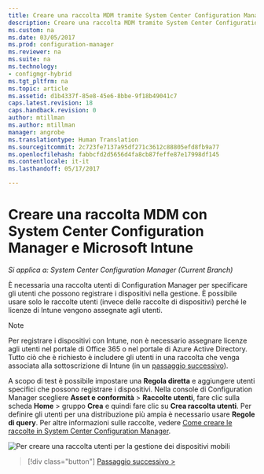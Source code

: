 ```yaml
---
title: Creare una raccolta MDM tramite System Center Configuration Manager | Microsoft Docs
description: Creare una raccolta MDM tramite System Center Configuration Manager.
ms.custom: na
ms.date: 03/05/2017
ms.prod: configuration-manager
ms.reviewer: na
ms.suite: na
ms.technology:
- configmgr-hybrid
ms.tgt_pltfrm: na
ms.topic: article
ms.assetid: d1b4337f-85e8-45e6-8bbe-9f18b49041c7
caps.latest.revision: 18
caps.handback.revision: 0
author: mtillman
ms.author: mtillman
manager: angrobe
ms.translationtype: Human Translation
ms.sourcegitcommit: 2c723fe7137a95df271c3612c88805efd8fb9a77
ms.openlocfilehash: fabbcfd2d5656d4fa8cb87feffe87e17998df145
ms.contentlocale: it-it
ms.lasthandoff: 05/17/2017

---
```

# <a name="create-an-mdm-collection-with-system-center-configuration-manager-and-microsoft-intune"></a>Creare una raccolta MDM con System Center Configuration Manager e Microsoft Intune

*Si applica a: System Center Configuration Manager (Current Branch)*

È necessaria una raccolta utenti di Configuration Manager per specificare gli utenti che possono registrare i dispositivi nella gestione. È possibile usare solo le raccolte utenti (invece delle raccolte di dispositivi) perché le licenze di Intune vengono assegnate agli utenti.

> [!NOTE]
> Per registrare i dispositivi con Intune, non è necessario assegnare licenze agli utenti nel portale di Office 365 o nel portale di Azure Active Directory. Tutto ciò che è richiesto è includere gli utenti in una raccolta che venga associata alla sottoscrizione di Intune (in un [passaggio successivo](configure-intune-subscription.md)).

A scopo di test è possibile impostare una **Regola diretta** e aggiungere utenti specifici che possono registrare i dispositivi. Nella console di Configuration Manager scegliere **Asset e conformità** > **Raccolte utenti**, fare clic sulla scheda **Home** > gruppo **Crea** e quindi fare clic su **Crea raccolta utenti**. Per definire gli utenti per una distribuzione più ampia è necessario usare **Regole di query**. Per altre informazioni sulle raccolte, vedere [Come creare le raccolte in System Center Configuration Manager](https://technet.microsoft.com/library/mt629371.aspx).

![Per creare una raccolta utenti per la gestione dei dispositivi mobili](../media/mdm-create-user-collection.png)

> [!div class="button"]
[Passaggio successivo >](confirm-dns.md)


